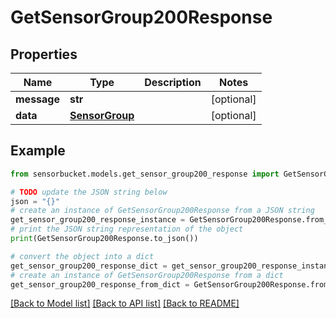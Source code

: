 # GetSensorGroup200Response


## Properties

Name | Type | Description | Notes
------------ | ------------- | ------------- | -------------
**message** | **str** |  | [optional] 
**data** | [**SensorGroup**](SensorGroup.md) |  | [optional] 

## Example

```python
from sensorbucket.models.get_sensor_group200_response import GetSensorGroup200Response

# TODO update the JSON string below
json = "{}"
# create an instance of GetSensorGroup200Response from a JSON string
get_sensor_group200_response_instance = GetSensorGroup200Response.from_json(json)
# print the JSON string representation of the object
print(GetSensorGroup200Response.to_json())

# convert the object into a dict
get_sensor_group200_response_dict = get_sensor_group200_response_instance.to_dict()
# create an instance of GetSensorGroup200Response from a dict
get_sensor_group200_response_from_dict = GetSensorGroup200Response.from_dict(get_sensor_group200_response_dict)
```
[[Back to Model list]](../README.md#documentation-for-models) [[Back to API list]](../README.md#documentation-for-api-endpoints) [[Back to README]](../README.md)


